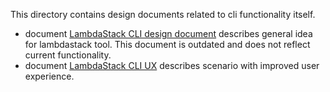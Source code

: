This directory contains design documents related to cli functionality itself. 

 * document [LambdaStack CLI design document](cli.md) describes general idea for lambdastack tool. This document is outdated and does not reflect current functionality. 
 * document [LambdaStack CLI UX](cli-ux.md) describes scenario with improved user experience. 
 
